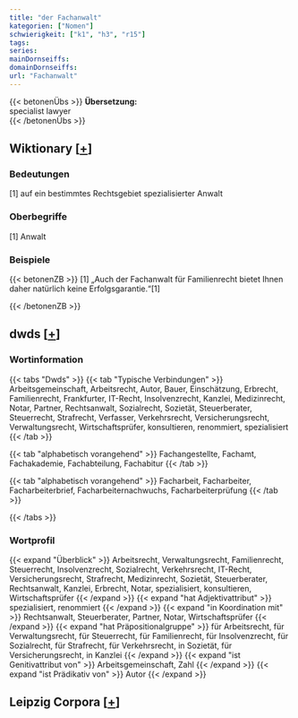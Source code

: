 ```yaml
---
title: "der Fachanwalt"
kategorien: ["Nomen"]
schwierigkeit: ["k1", "h3", "r15"]
tags:
series:
mainDornseiffs:
domainDornseiffs:
url: "Fachanwalt"
---
```


{{< betonenÜbs >}}
**Übersetzung:**  
specialist lawyer  
{{< /betonenÜbs >}}

## Wiktionary [[+](https://de.wiktionary.org/wiki/Fachanwalt)]

### Bedeutungen
[1] auf ein bestimmtes Rechtsgebiet spezialisierter Anwalt  

### Oberbegriffe
[1] Anwalt  

### Beispiele
{{< betonenZB >}}
[1] „Auch der Fachanwalt für Familienrecht bietet Ihnen daher natürlich keine Erfolgsgarantie.“[1]  

{{< /betonenZB >}}


## dwds [[+](https://www.dwds.de/wb/Fachanwalt)]

### Wortinformation
{{< tabs "Dwds" >}}
{{< tab "Typische Verbindungen" >}}
Arbeitsgemeinschaft, Arbeitsrecht, Autor, Bauer, Einschätzung, Erbrecht, Familienrecht, Frankfurter, IT-Recht, Insolvenzrecht, Kanzlei, Medizinrecht, Notar, Partner, Rechtsanwalt, Sozialrecht, Sozietät, Steuerberater, Steuerrecht, Strafrecht, Verfasser, Verkehrsrecht, Versicherungsrecht, Verwaltungsrecht, Wirtschaftsprüfer, konsultieren, renommiert, spezialisiert
{{< /tab >}}

{{< tab "alphabetisch vorangehend" >}}
Fachangestellte, Fachamt, Fachakademie, Fachabteilung, Fachabitur
{{< /tab >}}

{{< tab "alphabetisch vorangehend" >}}
Facharbeit, Facharbeiter, Facharbeiterbrief, Facharbeiternachwuchs, Facharbeiterprüfung
{{< /tab >}}

{{< /tabs >}}

### Wortprofil
{{< expand "Überblick" >}} Arbeitsrecht, Verwaltungsrecht, Familienrecht, Steuerrecht, Insolvenzrecht, Sozialrecht, Verkehrsrecht, IT-Recht, Versicherungsrecht, Strafrecht, Medizinrecht, Sozietät, Steuerberater, Rechtsanwalt, Kanzlei, Erbrecht, Notar, spezialisiert, konsultieren, Wirtschaftsprüfer {{< /expand >}}
{{< expand "hat Adjektivattribut" >}} spezialisiert, renommiert {{< /expand >}}
{{< expand "in Koordination mit" >}} Rechtsanwalt, Steuerberater, Partner, Notar, Wirtschaftsprüfer {{< /expand >}}
{{< expand "hat Präpositionalgruppe" >}} für Arbeitsrecht, für Verwaltungsrecht, für Steuerrecht, für Familienrecht, für Insolvenzrecht, für Sozialrecht, für Strafrecht, für Verkehrsrecht, in Sozietät, für Versicherungsrecht, in Kanzlei {{< /expand >}}
{{< expand "ist Genitivattribut von" >}} Arbeitsgemeinschaft, Zahl {{< /expand >}}
{{< expand "ist Prädikativ von" >}} Autor {{< /expand >}}

## Leipzig Corpora [[+](https://corpora.uni-leipzig.de/en/res?word=Fachanwalt&corpusId=deu_newscrawl-public_2018)]

